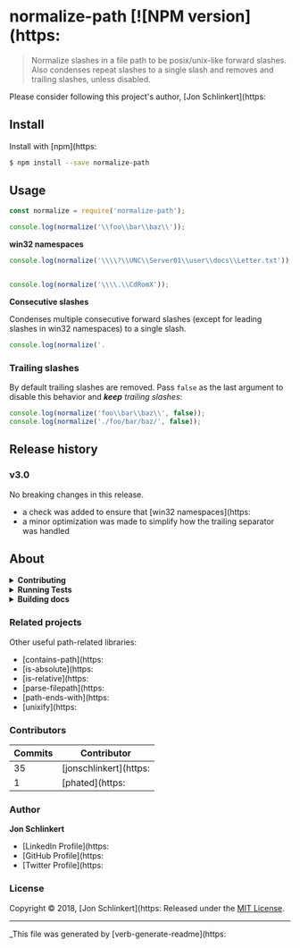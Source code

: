 # normalize-path [![NPM version](https:

> Normalize slashes in a file path to be posix/unix-like forward slashes. Also condenses repeat slashes to a single slash and removes and trailing slashes, unless disabled.

Please consider following this project's author, [Jon Schlinkert](https:

## Install

Install with [npm](https:

```sh
$ npm install --save normalize-path
```

## Usage

```js
const normalize = require('normalize-path');

console.log(normalize('\\foo\\bar\\baz\\')); 

```

**win32 namespaces**

```js
console.log(normalize('\\\\?\\UNC\\Server01\\user\\docs\\Letter.txt')); 


console.log(normalize('\\\\.\\CdRomX')); 

```

**Consecutive slashes**

Condenses multiple consecutive forward slashes (except for leading slashes in win32 namespaces) to a single slash.

```js
console.log(normalize('.

```

### Trailing slashes

By default trailing slashes are removed. Pass `false` as the last argument to disable this behavior and _**keep** trailing slashes_:

```js
console.log(normalize('foo\\bar\\baz\\', false)); 
console.log(normalize('./foo/bar/baz/', false)); 
```

## Release history

### v3.0

No breaking changes in this release.

* a check was added to ensure that [win32 namespaces](https:
* a minor optimization was made to simplify how the trailing separator was handled

## About

<details>
<summary><strong>Contributing</strong></summary>

Pull requests and stars are always welcome. For bugs and feature requests, [please create an issue](../../issues/new).

</details>

<details>
<summary><strong>Running Tests</strong></summary>

Running and reviewing unit tests is a great way to get familiarized with a library and its API. You can install dependencies and run tests with the following command:

```sh
$ npm install && npm test
```

</details>

<details>
<summary><strong>Building docs</strong></summary>

_(This project's readme.md is generated by [verb](https:

To generate the readme, run the following command:

```sh
$ npm install -g verbose/verb#dev verb-generate-readme && verb
```

</details>

### Related projects

Other useful path-related libraries:

* [contains-path](https:
* [is-absolute](https:
* [is-relative](https:
* [parse-filepath](https:
* [path-ends-with](https:
* [unixify](https:

### Contributors

| **Commits** | **Contributor** | 
| --- | --- |
| 35 | [jonschlinkert](https:
| 1 | [phated](https:

### Author

**Jon Schlinkert**

* [LinkedIn Profile](https:
* [GitHub Profile](https:
* [Twitter Profile](https:

### License

Copyright © 2018, [Jon Schlinkert](https:
Released under the [MIT License](LICENSE).

***

_This file was generated by [verb-generate-readme](https:
